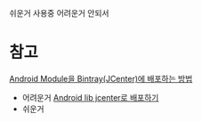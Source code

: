 쉬운거 사용중 어려운거 안되서

# 참고
[Android Module을 Bintray(JCenter)에 배포하는 방법](http://thdev.tech/androiddev/2016/09/01/Android-Bintray(JCenter)-Publish.html)
  - 어려운거
[Android lib jcenter로 배포하기](https://brunch.co.kr/@nser789/1)
  - 쉬운거
